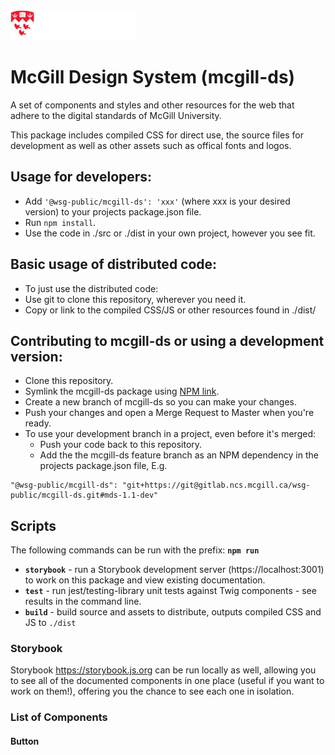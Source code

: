 <img src="./src/sass/assets/mcgill-logo-red-reverse-XL-header.svg" width="200">

# McGill Design System (mcgill-ds)

A set of components and styles and other resources for the web that adhere to the digital standards of McGill University.

This package includes compiled CSS for direct use, the source files for development as well as other assets such as offical fonts and logos.

## Usage for developers:
 * Add `'@wsg-public/mcgill-ds': 'xxx'` (where xxx is your desired version) to your projects package.json file.
 * Run `npm install`.
 * Use the code in ./src or ./dist in your own project, however you see fit.

## Basic usage of distributed code:
 * To just use the distributed code:
  * Use git to clone this repository, wherever you need it.
  * Copy or link to the compiled CSS/JS or other resources found in ./dist/

## Contributing to mcgill-ds or using a development version:
 * Clone this repository.
 * Symlink the mcgill-ds package using [NPM link](https://docs.npmjs.com/cli/link).
 * Create a new branch of mcgill-ds so you can make your changes.
 * Push your changes and open a Merge Request to Master when you're ready. 
 * To use your development branch in a project, even before it's merged: 
   * Push your code back to this repository.
   * Add the the mcgill-ds feature branch as an NPM dependency in the projects package.json file, E.g.
  ```
  "@wsg-public/mcgill-ds": "git+https://git@gitlab.ncs.mcgill.ca/wsg-public/mcgill-ds.git#mds-1.1-dev"
  ```


 ## Scripts
 The following commands can be run with the prefix: **`npm run `**
 * **`storybook`** - run a Storybook development server (https://localhost:3001) to work on this package and view existing documentation.
 * **`test`** - run jest/testing-library unit tests against Twig components - see results in the command line.
 * **`build`** - build source and assets to distribute, outputs compiled CSS and JS to `./dist`
 <!-- * test (run tests) -->
 
<!-- ## Docs (WIP) -->
<!-- The supporting documentation for this project can be found at: https://www.mcgill.ca/{???} -->
### Storybook
Storybook https://storybook.js.org can be run locally as well, allowing you to see all of the documented components in one place (useful if you want to work on them!), offering you the chance to see each one in isolation.

### List of Components
#### Button

<!-- ## Usage Guides (WIP)
  * ### Structure of the mcgill-ds Source Code
    * Sass - The Sass files in `/src/sass/` are broken down into the following structure:
      * Config - important base settings for setting variables used throughout the styles of this project (color palettes, some utility Sass functions etc)
      * Modules - Sass modules that provide mixins, variables and functions to be used by the Components to render the actual CSS
      * Components - Discrete components or building blocks used to style page headers, forms, blocks and other higher-level parts of the McGill Design System.
    * JS - The JavaScript files in `/src/js/` are at the moment all Svelte components, used in development (and in theory, production) to compose the User Interfaces that are a part of the McGill Design System. These components can be styled using the Sass Modules and Components found in `/src/sass`.
  * ### Using This Code With an Application Bundler (Parcel, Webpack, Rollup etc.)
    * Static HTML site (Parcel) [see `.examples/parcel-static-site/index.html` in this repository]
    * Svelte JS or other modern UI framework (React, Vue etc)
    * Drupal 7 themes
    - [ ] TODO This needs clarification, doesn't inform "using package with a bundler".
  * ### Including With Traditional HTML & CSS
    * Static HTML site
      * Including all of the styles distributed by this package in your site can be done easily by including one file: `/dist/css/all/mds.css`
      * This will make all of the typographic styles, components, colors, icons, background images etc and corresponding DOM classes available to be used with your markup.
      * To include only the styles you want, component by component, look instead to: `/dist/css/components/*.css` and include whichever components you want one at a time.
    * CDN
    * Drupal 7 themes
  * ### Creating a Custom CSS Build
    * Using and customizing the provided Sass modules and components in the source code for your own project -->
